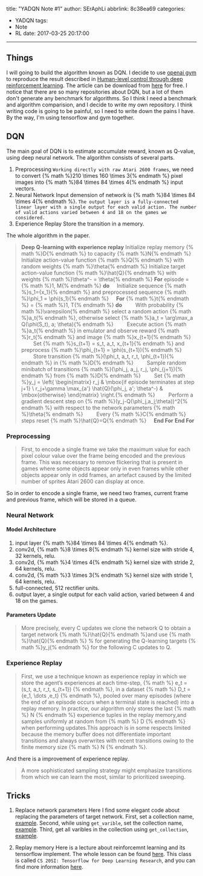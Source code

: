 title: "YADQN Note #1"
author: SErAphLi
abbrlink: 8c38ea69
categories:
  - YADQN
tags:
  - Note
  - RL
date: 2017-03-25 20:17:00
---
## Things

I will going to build the algorithm known as DQN. I decide to use [openai gym][1] to reproduce the result described in [Human-level control through deep reinforcement learning][2]. The article can be download from [here][3] for free.
I notice that there are so many repositories about DQN, but a lot of them don't generate any benchmark for algorithms. So I think I need a benchmark and algorithm comparision, and I decide to write my own repository.
I think writing code is going to be painful, so I need to write down the pains I have. By the way, I'm using tensorflow and gym together.
<!--more-->

## DQN

The main goal of DQN is to estimate accumulate reward, known as Q-value, using deep neural network. The algorithm consists of several parts.

1. Preprocessing
  `Working directly with raw Atari 2600 frames`, we need to convert {% math %}210 \times 160 \times 3{% endmath %} pixel images into {% math %}84 \times 84 \times 4{% endmath %} input vectors.
2. Neural Network
  Input demension of network is {% math %}84 \times 84 \times 4{% endmath %}. `The output layer is a fully-connected linear layer with a single output for each valid action. The number of valid actions varied between 4 and 18 on the games we considered.`
3. Experience Replay
  Store the transition in a memory.

The whole algorithm in the paper.

> **Deep Q-learning with experience replay**
> Initialize replay memory {% math %}D{% endmath %} to capacity {% math %}N{% endmath %}
> Initialize action-value function {% math %}Q{% endmath %} with random weights {% math %}\theta{% endmath %}
> Initialize target action-value function {% math %}\hat{Q}{% endmath %} with weights {% math %}\theta^- = \theta{% endmath %}
> **For** episode = {% math %}1, M{% endmath %} **do**
> &nbsp;&nbsp;&nbsp;&nbsp;Initialize sequence {% math %}s_1=\{x_1\}{% endmath %} and preprocessed sequence {% math %}\phi_1 = \phi(s_1){% endmath %}
> &nbsp;&nbsp;&nbsp;&nbsp;**For** {% math %}t{% endmath %} = {% math %}1, T{% endmath %} **do**
> &nbsp;&nbsp;&nbsp;&nbsp;&nbsp;&nbsp;&nbsp;&nbsp;With probability {% math %}\varepsilon{% endmath %} select a random action {% math %}a_t{% endmath %}, otherwise select {% math %}a_t = \arg\max_a Q(\phi(S_t), a; \theta){% endmath %}
> &nbsp;&nbsp;&nbsp;&nbsp;&nbsp;&nbsp;&nbsp;&nbsp;Execute action {% math %}a_t{% endmath %} in emulator and observe reward {% math %}r_t{% endmath %} and image {% math %}x_{t+1}{% endmath %}
> &nbsp;&nbsp;&nbsp;&nbsp;&nbsp;&nbsp;&nbsp;&nbsp;Set {% math %}s_{t+1} = s_t, a_t, x_{t+1}{% endmath %} and preprocess {% math %}\phi_{t+1} = \phi(s_{t+1}){% endmath %}
> &nbsp;&nbsp;&nbsp;&nbsp;&nbsp;&nbsp;&nbsp;&nbsp;Store transition {% math %}(\phi_t, a_t, r_t, \phi_{t+1}){% endmath %} in {% math %}D{% endmath %}
> &nbsp;&nbsp;&nbsp;&nbsp;&nbsp;&nbsp;&nbsp;&nbsp;Sample random minibatch of transitions {% math %}(\phi_j, a_j, r_j, \phi_{j+1}){% endmath %} from {% math %}D{% endmath %}
> &nbsp;&nbsp;&nbsp;&nbsp;&nbsp;&nbsp;&nbsp;&nbsp;Set {% math %}y_j = \left\{ \begin{matrix} r_j & \mbox{if episode terminates at step j+1} \\ r_j+\gamma \max_{a'} \hat{Q}(\phi_j, a'; \theta^-) & \mbox{otherwise} \end{matrix} \right.{% endmath %}
> &nbsp;&nbsp;&nbsp;&nbsp;&nbsp;&nbsp;&nbsp;&nbsp;Perform a gradient descent step on {% math %}(y_j-Q(\phi_j,a_j;\theta))^2{% endmath %} with respect to the network parameters {% math %}\theta{% endmath %}
> &nbsp;&nbsp;&nbsp;&nbsp;&nbsp;&nbsp;&nbsp;&nbsp;Every {% math %}C{% endmath %} steps reset {% math %}\hat{Q}=Q{% endmath %}
> &nbsp;&nbsp;&nbsp;&nbsp;**End For**
> **End For**

### Preprocessing

> First, to encode a single frame we take the maximum value for each pixel colour value over the frame being encoded and the previous frame. This was necessary to remove flickering that is present in games where some objects appear only in even frames while other objects appear only in odd frames, an artefact caused by the limited number of sprites Atari 2600 can display at once.

So in order to encode a single frame, we need two frames, current frame and previous frame, which will be stored in a queue.

### Neural Network

#### Model Architecture

1. input layer {% math %}84 \times 84 \times 4{% endmath %}.
2. conv2d, {% math %}8 \times 8{% endmath %} kernel size with stride 4, 32 kernels, relu.
3. conv2d, {% math %}4 \times 4{% endmath %} kernel size with stride 2, 64 kernels, relu.
4. conv2d, {% math %}3 \times 3{% endmath %} kernel size with stride 1, 64 kernels, relu.
5. full-connected, 512 rectifier units.
6. output layer,  a single output for each valid action, varied between 4 and 18 on the games.

#### Parameters Update

> More precisely, every C updates we clone the network Q to obtain a target network {% math %}\hat{Q}{% endmath %}and use {% math %}\hat{Q}{% endmath %} % for generating the Q-learning targets {% math %}y_j{% endmath %} for the following C updates to Q.

### Experience Replay

> First, we use a technique known as experience replay in which we store the agent’s experiences at each time-step, {% math %} e_t = (s_t, a_t, r_t, s_{t+1}) {% endmath %}, in a dataset {% math %} D_t = \{e_1, \dots ,e_t\} {% endmath %}, pooled over many episodes (where the end of an episode occurs when a terminal state is reached) into a replay memory.
> In practice, our algorithm only stores the last {% math %} N {% endmath %} experience tuples in the replay memory,and samples uniformly at random from {% math %} D {% endmath %} when performing updates.This approach is in some respects limited because the memory buffer does not differentiate important transitions and always overwrites with recent transitions owing to the finite memory size {% math %} N {% endmath %}.

And there is a improvement of experience replay.

> A more sophisticated sampling strategy might emphasize transitions from which we can learn the most, similar to prioritized sweeping.

## Tricks

1. Replace network parameters
  Here I find some elegant code about replacing the parameters of target network. First, set a collection name, [example][4]. Second, while using `get_varible`, set the collection name, [example][5]. Third, get all varibles in the collection using `get_collection`, [example][6].

2. Replay memory
  Here is a lecture about reinforcemnt learning and its tensorflow implement. The whole lesson can be found [here][7]. This class is called `CS 20SI: Tensorflow for Deep Learning Research`, and you can find more information [here][8].


[1]: https://gym.openai.com/
[2]: http://www.nature.com/nature/journal/v518/n7540/full/nature14236.html
[3]: https://www.cs.swarthmore.edu/~meeden/cs63/s15/nature15b.pdf
[4]: https://github.com/MorvanZhou/tutorials/blob/master/Reinforcement_learning_TUT/5_Deep_Q_Network/DQN_modified.py#L96
[5]: https://github.com/MorvanZhou/tutorials/blob/master/Reinforcement_learning_TUT/5_Deep_Q_Network/DQN_modified.py#L69
[6]: https://github.com/MorvanZhou/tutorials/blob/master/Reinforcement_learning_TUT/5_Deep_Q_Network/DQN_modified.py#L132
[7]: http://web.stanford.edu/class/cs20si/lectures/slides_14.pdf
[8]: http://web.stanford.edu/class/cs20si/
